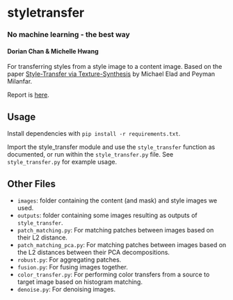 # styletransfer
### No machine learning - the best way
#### Dorian Chan & Michelle Hwang

For transferring styles from a style image to a content image. Based on the
paper [Style-Transfer via
Texture-Synthesis](https://arxiv.org/pdf/1609.03057.pdf) by Michael Elad and
Peyman Milanfar. 

Report is [here](paper.pdf).

## Usage

Install dependencies with `pip install -r requirements.txt`.

Import the style_transfer module and use the `style_transfer` function as
documented, or run within the `style_transfer.py` file. See `style_transfer.py`
for example usage.

## Other Files

* `images`: folder containing the content (and mask) and style images we used.
* `outputs`: folder containing some images resulting as outputs of `style_transfer`.
* `patch_matching.py`: For matching patches between images based on their L2 distance.
* `patch_matching_pca.py`: For matching patches between images based on the L2
  distances between their PCA decompositions.
* `robust.py`: For aggregating patches.
* `fusion.py`: For fusing images together.
* `color_transfer.py`: For performing color transfers from a source to target
  image based on histogram matching.
* `denoise.py`: For denoising images.
